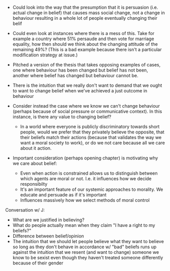 * Could look into the way that the presumption that it is persuasion (i.e. actual change in belief) that causes mass social change, not a change in behaviour resulting in a whole lot of people eventually changing their belif
* Could even look at instances where there is a mess of this. Take for example a country where 51% persaude and then vote for marriage equality, how then should we think about the changing attitude of the remaining 49%? (This is a bad example because there isn't a particular modification strategy at issue.)

* Pitched a version of the thesis that takes opposing examples of cases, one where behaviour has been changed but belief has not been, another where belief has changed but behaviour cannot be.

* There is the intuition that we really don't want to demand that we ought to want to change belief when we've achieved a just outcome in behaviour

* Consider instead the case where we know we can't change behaviour (perhaps because of social pressure or communicative context). In this instance, is there any value to changing belief?
	* In a world where everyone is publicly discriminatory towards short people, would we prefer that they privately believe the opposite, that their beliefs match their actions (because that validates the way we want a moral society to work), or do we not care because all we care about it action.

* Important consideration (perhaps opening chapter) is motivating why we care about belief:
	* Even when action is constrained allows us to distinguish between which agents are moral or not. I.e. it influences how we decide responsibilty
	* It's an important feature of our systemic approaches to morality. We educate and persuade as if it's important
	* Influences massively how we select methods of moral control

Conversation w/ J:

* What are we justified in believing?
* What do people actually mean when they claim "I have a right to my beliefs?"
* Difference between belief/opinion
* The intuition that we should let people believe what they want to believe so long as they don't behave in accordance w/ "bad" beliefs runs up against the intuition that we resent (and want to change) someone we know to be sexist even though they haven't treated someone differently because of their gender
